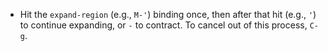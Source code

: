 - Hit the `expand-region` (e.g., `M-'`) binding once, then after that hit (e.g., `'`) to continue expanding, or `-` to contract. To cancel out of this process, `C-g`.

